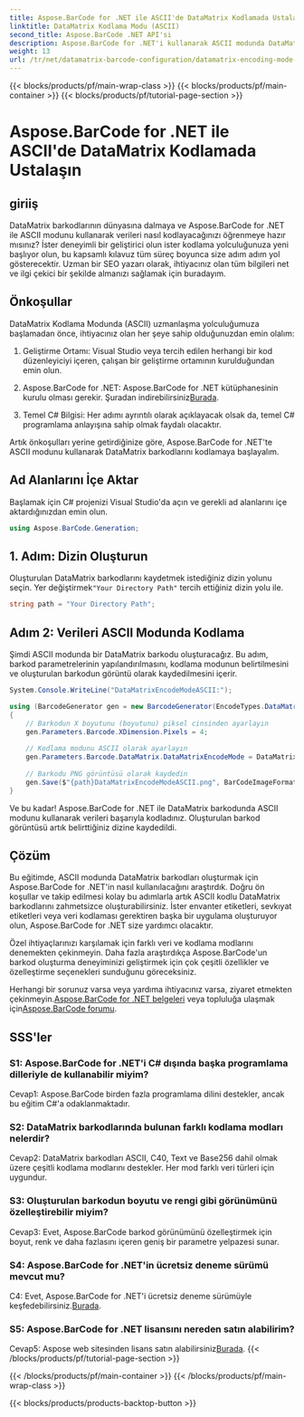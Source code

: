 ```yaml
---
title: Aspose.BarCode for .NET ile ASCII'de DataMatrix Kodlamada Ustalaşın
linktitle: DataMatrix Kodlama Modu (ASCII)
second_title: Aspose.BarCode .NET API'si
description: Aspose.BarCode for .NET'i kullanarak ASCII modunda DataMatrix barkodları oluşturmayı öğrenin. Geliştiriciler için adım adım kılavuz.
weight: 13
url: /tr/net/datamatrix-barcode-configuration/datamatrix-encoding-mode-ascii/
---
```


{{< blocks/products/pf/main-wrap-class >}}
{{< blocks/products/pf/main-container >}}
{{< blocks/products/pf/tutorial-page-section >}}

# Aspose.BarCode for .NET ile ASCII'de DataMatrix Kodlamada Ustalaşın

## giriiş

DataMatrix barkodlarının dünyasına dalmaya ve Aspose.BarCode for .NET ile ASCII modunu kullanarak verileri nasıl kodlayacağınızı öğrenmeye hazır mısınız? İster deneyimli bir geliştirici olun ister kodlama yolculuğunuza yeni başlıyor olun, bu kapsamlı kılavuz tüm süreç boyunca size adım adım yol gösterecektir. Uzman bir SEO yazarı olarak, ihtiyacınız olan tüm bilgileri net ve ilgi çekici bir şekilde almanızı sağlamak için buradayım.

## Önkoşullar

DataMatrix Kodlama Modunda (ASCII) uzmanlaşma yolculuğumuza başlamadan önce, ihtiyacınız olan her şeye sahip olduğunuzdan emin olalım:

1. Geliştirme Ortamı: Visual Studio veya tercih edilen herhangi bir kod düzenleyiciyi içeren, çalışan bir geliştirme ortamının kurulduğundan emin olun.

2.  Aspose.BarCode for .NET: Aspose.BarCode for .NET kütüphanesinin kurulu olması gerekir. Şuradan indirebilirsiniz[Burada](https://releases.aspose.com/barcode/net/).

3. Temel C# Bilgisi: Her adımı ayrıntılı olarak açıklayacak olsak da, temel C# programlama anlayışına sahip olmak faydalı olacaktır.

Artık önkoşulları yerine getirdiğinize göre, Aspose.BarCode for .NET'te ASCII modunu kullanarak DataMatrix barkodlarını kodlamaya başlayalım.

## Ad Alanlarını İçe Aktar

Başlamak için C# projenizi Visual Studio'da açın ve gerekli ad alanlarını içe aktardığınızdan emin olun.

```csharp
using Aspose.BarCode.Generation;
```

## 1. Adım: Dizin Oluşturun

 Oluşturulan DataMatrix barkodlarını kaydetmek istediğiniz dizin yolunu seçin. Yer değiştirmek`"Your Directory Path"` tercih ettiğiniz dizin yolu ile.

```csharp
string path = "Your Directory Path";
```

## Adım 2: Verileri ASCII Modunda Kodlama

Şimdi ASCII modunda bir DataMatrix barkodu oluşturacağız. Bu adım, barkod parametrelerinin yapılandırılmasını, kodlama modunun belirtilmesini ve oluşturulan barkodun görüntü olarak kaydedilmesini içerir.

```csharp
System.Console.WriteLine("DataMatrixEncodeModeASCII:");

using (BarcodeGenerator gen = new BarcodeGenerator(EncodeTypes.DataMatrix, "Aspose"))
{
    // Barkodun X boyutunu (boyutunu) piksel cinsinden ayarlayın
    gen.Parameters.Barcode.XDimension.Pixels = 4;
    
    // Kodlama modunu ASCII olarak ayarlayın
    gen.Parameters.Barcode.DataMatrix.DataMatrixEncodeMode = DataMatrixEncodeMode.ASCII;
    
    // Barkodu PNG görüntüsü olarak kaydedin
    gen.Save($"{path}DataMatrixEncodeModeASCII.png", BarCodeImageFormat.Png);
}
```

Ve bu kadar! Aspose.BarCode for .NET ile DataMatrix barkodunda ASCII modunu kullanarak verileri başarıyla kodladınız. Oluşturulan barkod görüntüsü artık belirttiğiniz dizine kaydedildi.

## Çözüm

Bu eğitimde, ASCII modunda DataMatrix barkodları oluşturmak için Aspose.BarCode for .NET'in nasıl kullanılacağını araştırdık. Doğru ön koşullar ve takip edilmesi kolay bu adımlarla artık ASCII kodlu DataMatrix barkodlarını zahmetsizce oluşturabilirsiniz. İster envanter etiketleri, sevkıyat etiketleri veya veri kodlaması gerektiren başka bir uygulama oluşturuyor olun, Aspose.BarCode for .NET size yardımcı olacaktır.

Özel ihtiyaçlarınızı karşılamak için farklı veri ve kodlama modlarını denemekten çekinmeyin. Daha fazla araştırdıkça Aspose.BarCode'un barkod oluşturma deneyiminizi geliştirmek için çok çeşitli özellikler ve özelleştirme seçenekleri sunduğunu göreceksiniz.

 Herhangi bir sorunuz varsa veya yardıma ihtiyacınız varsa, ziyaret etmekten çekinmeyin.[Aspose.BarCode for .NET belgeleri](https://reference.aspose.com/barcode/net/) veya topluluğa ulaşmak için[Aspose.BarCode forumu](https://forum.aspose.com/c/barcode/13).

## SSS'ler

### S1: Aspose.BarCode for .NET'i C# dışında başka programlama dilleriyle de kullanabilir miyim?

Cevap1: Aspose.BarCode birden fazla programlama dilini destekler, ancak bu eğitim C#'a odaklanmaktadır.

### S2: DataMatrix barkodlarında bulunan farklı kodlama modları nelerdir?

Cevap2: DataMatrix barkodları ASCII, C40, Text ve Base256 dahil olmak üzere çeşitli kodlama modlarını destekler. Her mod farklı veri türleri için uygundur.

### S3: Oluşturulan barkodun boyutu ve rengi gibi görünümünü özelleştirebilir miyim?

Cevap3: Evet, Aspose.BarCode barkod görünümünü özelleştirmek için boyut, renk ve daha fazlasını içeren geniş bir parametre yelpazesi sunar.

### S4: Aspose.BarCode for .NET'in ücretsiz deneme sürümü mevcut mu?

 C4: Evet, Aspose.BarCode for .NET'i ücretsiz deneme sürümüyle keşfedebilirsiniz.[Burada](https://releases.aspose.com/).

### S5: Aspose.BarCode for .NET lisansını nereden satın alabilirim?

 Cevap5: Aspose web sitesinden lisans satın alabilirsiniz[Burada](https://purchase.aspose.com/buy).
{{< /blocks/products/pf/tutorial-page-section >}}

{{< /blocks/products/pf/main-container >}}
{{< /blocks/products/pf/main-wrap-class >}}

{{< blocks/products/products-backtop-button >}}
